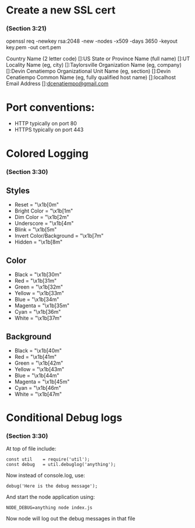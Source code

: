 # Create a new SSL cert
### (Section 3:21)
  
  openssl req -newkey rsa:2048 -new -nodes -x509 -days 3650 -keyout key.pem -out cert.pem
  
  Country Name (2 letter code) []:US
  State or Province Name (full name) []:UT
  Locality Name (eg, city) []:Taylorsville
  Organization Name (eg, company) []:Devin Cenatiempo
  Organizational Unit Name (eg, section) []:Devin Cenatiempo
  Common Name (eg, fully qualified host name) []:localhost
  Email Address []:dcenatiempo@gmail.com

# Port conventions:
  - HTTP typically on port 80
  - HTTPS typically on port 443

# Colored Logging
### (Section 3:30)
## Styles
- Reset = "\x1b[0m"
- Bright Color = "\x1b[1m"
- Dim Color = "\x1b[2m"
- Underscore = "\x1b[4m"
- Blink = "\x1b[5m"
- Invert Color/Background = "\x1b[7m"
- Hidden = "\x1b[8m"

## Color
- Black = "\x1b[30m"
- Red = "\x1b[31m"
- Green = "\x1b[32m"
- Yellow = "\x1b[33m"
- Blue = "\x1b[34m"
- Magenta = "\x1b[35m"
- Cyan = "\x1b[36m"
- White = "\x1b[37m"

## Background
- Black = "\x1b[40m"
- Red = "\x1b[41m"
- Green = "\x1b[42m"
- Yellow = "\x1b[43m"
- Blue = "\x1b[44m"
- Magenta = "\x1b[45m"
- Cyan = "\x1b[46m"
- White = "\x1b[47m"

# Conditional Debug logs
### (Section 3:30)
At top of file include:
```
const util    = require('util');
const debug   = util.debuglog('anything');
```
Now instead of console.log, use:
```
debug('Here is the debug message');
```
And start the node application using:
```
NODE_DEBUG=anything node index.js
```
Now node will log out the debug messages in that file


